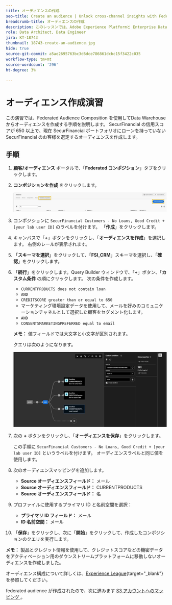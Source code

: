 ```yaml
---
title: オーディエンスの作成
seo-title: Create an audience | Unlock cross-channel insights with Federated Audience Composition
breadcrumb-title: オーディエンスの作成
description: このレッスンでは、Adobe Experience Platformと Enterprise Data Warehouseの間の接続を設定して、Federated Audience Composition を有効にします。
role: Data Architect, Data Engineer
jira: KT-18743
thumbnail: 18743-create-an-audience.jpg
hide: true
source-git-commit: a5ae2695763bc3d6dce786861dcbc15f3422c035
workflow-type: tm+mt
source-wordcount: '296'
ht-degree: 3%

---
```



# オーディエンス作成演習

この演習では、Federated Audience Composition を使用してData Warehouseからオーディエンスを作成する手順を説明します。 SecurFinancial の信用スコアが 650 以上で、現在 SecurFinancial ポートフォリオにローンを持っていない SecurFinancial のお客様を選定するオーディエンスを作成します。

## 手順

1. **顧客/オーディエンス** ポータルで、「**Federated コンポジション**」タブをクリックします。
2. **コンポジションを作成** をクリックします。

   ![create-composition](assets/create-composition.png)

3. コンポジションに `SecurFinancial Customers - No Loans, Good Credit + [your lab user ID]` のラベルを付けます。 「**作成**」をクリックします。

4. キャンバスで「**+**」ボタンをクリックし、「**オーディエンスを作成**」を選択します。 右側のレールが表示されます。

5. 「**スキーマを選択**」をクリックして、「**FSI_CRM**」スキーマを選択し、「**確認**」をクリックします。

6. 「**続行**」をクリックします。Query Builder ウィンドウで、「**+**」ボタン、「**カスタム条件** の順にクリックします。 次の条件を作成します。
   - `CURRENTPRODUCTS does not contain loan`
   - `AND`
   - `CREDITSCORE greater than or equal to 650`
   - マーケティング環境設定データを使用して、メールを好みのコミュニケーションチャネルとして選択した顧客をセグメント化します。
   - `AND`
   - `CONSENTSMARKETINGPREFERRED equal to email`

   **メモ：** 値フィールドでは大文字と小文字が区別されます。

   クエリは次のようになります。

   ![query-builder](assets/query-builder.png)

7. 次の **+** ボタンをクリックし、「**オーディエンスを保存**」をクリックします。

   この手順に `SecurFinancial Customers - No Loans, Good Credit + [your lab user ID]` というラベルを付けます。 オーディエンスラベルと同じ値を使用します。

8. 次のオーディエンスマッピングを追加します。
   - **Source オーディエンスフィールド：** メール
   - **Source オーディエンスフィールド：** CURRENTPRODUCTS
   - **Source オーディエンスフィールド：** 名

9. プロファイルに使用するプライマリ ID と名前空間を選択：
   - **プライマリ ID フィールド：** メール
   - **ID 名前空間：** メール

10. 「**保存**」をクリックし、次に「**開始**」をクリックして、作成したコンポジションのクエリを実行します。

**メモ：** 製品とクレジット情報を使用して、クレジットスコアなどの機密データをアクティベーション用のダウンストリームプラットフォームに移動しないオーディエンスを作成しました。

オーディエンス構成について詳しくは、[Experience League](https://experienceleague.adobe.com/ja/docs/federated-audience-composition/using/compositions/create-composition/create-composition){target="_blank"} を参照してください。

federated audience が作成されたので、次に進みます [S3 アカウントへのマッピング ](map-federated-audience-to-s3.md)。
